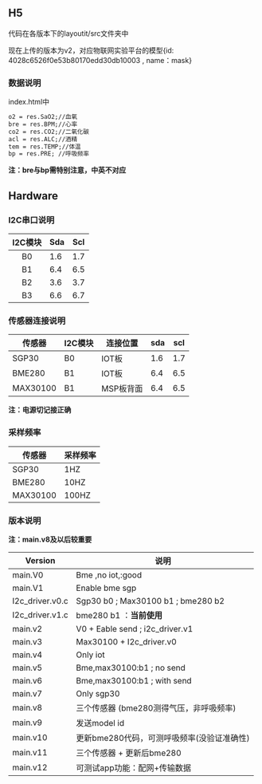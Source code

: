## H5

代码在各版本下的layoutit/src文件夹中

现在上传的版本为v2，对应物联网实验平台的模型{id: 4028c6526f0e53b80170edd30db10003 , name：mask}

### 数据说明

index.html中

```html
o2 = res.SaO2;//血氧
bre = res.BPM;//心率
co2 = res.CO2;//二氧化碳
acl = res.ALC;//酒精
tem = res.TEMP;//体温
bp = res.PRE; //呼吸频率
```

**注：bre与bp需特别注意，中英不对应**

## Hardware

### I2C串口说明

| I2C模块 | Sda  | Scl  |
| :-----: | ---- | ---- |
|   B0    | 1.6  | 1.7  |
|   B1    | 6.4  | 6.5  |
|   B2    | 3.6  | 3.7  |
|   B3    | 6.6  | 6.7  |

### 传感器连接说明

| 传感器   | I2C模块 | 连接位置  | sda  | scl  |
| -------- | ------- | --------- | ---- | ---- |
| SGP30    | B0      | IOT板     | 1.6  | 1.7  |
| BME280   | B1      | IOT板     | 6.4  | 6.5  |
| MAX30100 | B1      | MSP板背面 | 6.4  | 6.5  |

**注：电源切记接正确**

### 采样频率

| 传感器   | 采样频率 |
| -------- | -------- |
| SGP30    | 1HZ      |
| BME280   | 10HZ     |
| MAX30100 | 100HZ    |

### 版本说明

**注：main.v8及以后较重要**

| Version         | 说明                                       |
| --------------- | ------------------------------------------ |
| main.V0         | Bme  ,no iot,:good                         |
| main.V1         | Enable bme sgp                             |
| I2c_driver.v0.c | Sgp30 b0 ; Max30100  b1 ; bme280 b2        |
| I2c_driver.v1.c | bme280  b1  ：**当前使用**                 |
| main.v2         | V0 + Eable send ;  i2c_driver.v1           |
| main.v3         | Max30100  + I2c_driver.v0                  |
| main.v4         | Only  iot                                  |
| main.v5         | Bme,max30100:b1  ; no send                 |
| main.v6         | Bme,max30100:b1  ; with send               |
| main.v7         | Only  sgp30                                |
| main.v8         | 三个传感器 (bme280测得气压，非呼吸频率)    |
| main.v9         | 发送model id                               |
| main.v10        | 更新bme280代码，可测呼吸频率(没验证准确性) |
| main.v11        | 三个传感器 + 更新后bme280                  |
| main.v12        | 可测试app功能：配网+传输数据               |